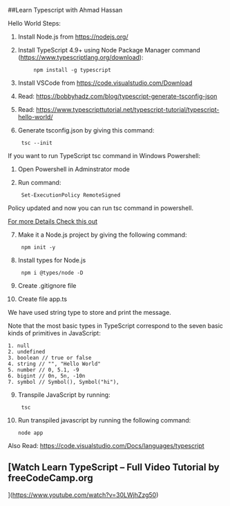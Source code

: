 ##Learn Typescript with Ahmad Hassan


Hello World Steps:

1. Install Node.js from https://nodejs.org/

2. Install TypeScript 4.9+ using Node Package Manager command (https://www.typescriptlang.org/download):  

			npm install -g typescript

3. Install VSCode from https://code.visualstudio.com/Download

4. Read: https://bobbyhadz.com/blog/typescript-generate-tsconfig-json

5. Read: https://www.typescripttutorial.net/typescript-tutorial/typescript-hello-world/

6. Generate tsconfig.json by giving this command:

		tsc --init

If you want to run TypeScript tsc command in Windows Powershell:

1. Open Powershell in Adminstrator mode
2. Run command: 

		Set-ExecutionPolicy RemoteSigned

Policy updated and now you can run tsc command in powershell.

[For more Details Check this out](https://islenmisveri.wordpress.com/2021/01/31/working-with-scripts-in-powershell-typescript-compiler-tsc-problem-fix/)


7. Make it a Node.js project by giving the following command:

		npm init -y

8. Install types for Node.js

		npm i @types/node -D

9. Create .gitignore file


10. Create file app.ts

We have used string type to store and print the message.

Note that the most basic types in TypeScript correspond to the seven basic kinds of primitives in JavaScript:

	1. null
	2. undefined
	3. boolean // true or false
	4. string // "", "Hello World"
	5. number // 0, 5.1, -9
	6. bigint // 0n, 5n, -10n
	7. symbol // Symbol(), Symbol("hi"),

9. Transpile JavaScript by running:

		tsc

10. Run transpiled javascript by running the following command:

		node app

		
Also Read:
https://code.visualstudio.com/Docs/languages/typescript

## [Watch Learn TypeScript – Full Video Tutorial by freeCodeCamp.org
](https://www.youtube.com/watch?v=30LWjhZzg50)
